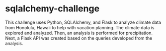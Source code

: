# sqlalchemy-challenge

This challenge uses Python, SQLAlchemy, and Flask to analyze climate data from Honolulu, Hawaii to help with vacation planning. The climate data is explored and analyzed. Then, an analysis is performed for precipitation. Next, a Flask API was created based on the queries developed from the analysis. 